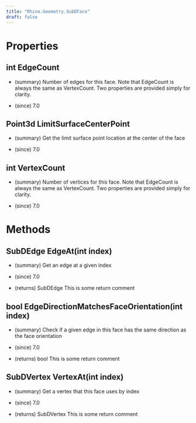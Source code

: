 ```yaml
---
title: "Rhino.Geometry.SubDFace"
draft: false
---
```


# Properties
## int EdgeCount
- (summary) 
     Number of edges for this face. Note that EdgeCount is always the same
     as VertexCount. Two properties are provided simply for clarity.
     
- (since) 7.0
## Point3d LimitSurfaceCenterPoint
- (summary) 
     Get the limit surface point location at the center of the face
     
- (since) 7.0
## int VertexCount
- (summary) 
     Number of vertices for this face. Note that EdgeCount is always the same
     as VertexCount. Two properties are provided simply for clarity.
     
- (since) 7.0
# Methods
## SubDEdge EdgeAt(int index)
- (summary) 
     Get an edge at a given index
     
- (since) 7.0
- (returns) SubDEdge This is some return comment
## bool EdgeDirectionMatchesFaceOrientation(int index)
- (summary) 
     Check if a given edge in this face has the same direction as the face orientation
     
- (since) 7.0
- (returns) bool This is some return comment
## SubDVertex VertexAt(int index)
- (summary) 
     Get a vertex that this face uses by index
     
- (since) 7.0
- (returns) SubDVertex This is some return comment
